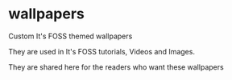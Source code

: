 # wallpapers
Custom It's FOSS themed wallpapers

They are used in It's FOSS tutorials, Videos and Images.

They are shared here for the readers who want these wallpapers
